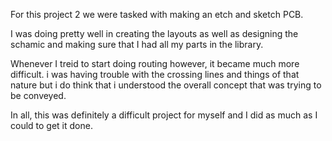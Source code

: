 For this project 2 we were tasked with making an etch and sketch PCB. 

I was doing pretty well in creating the layouts as well as designing the schamic and making sure that I had all my parts in the library. 

Whenever I treid to start doing routing however, it became much more difficult. i was having trouble with the crossing lines and things of that nature but i do think 
that i understood the overall concept that was trying to be conveyed. 

In all, this was definitely a difficult project for myself and I did as much as I could to get it done. 
